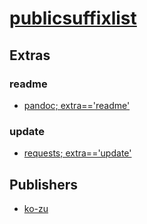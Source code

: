 # [publicsuffixlist](https://pypi.org/project/publicsuffixlist)


## Extras

### readme
- [pandoc; extra=='readme'](packages/p/pandoc.md)

### update
- [requests; extra=='update'](packages/r/requests.md)


## Publishers
- [ko-zu](https://pypi.org/user/ko-zu)

